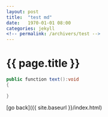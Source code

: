 ```yaml
---
layout: post
title:  "test md"
date:   1970-01-01 08:00
categories: jekyll
<!-- permalink: /archivers/test -->
---
```

# {{ page.title }}

``` java
public function text():void 
{
	
}		
```

[go back]({{ site.baseurl }}/index.html)
